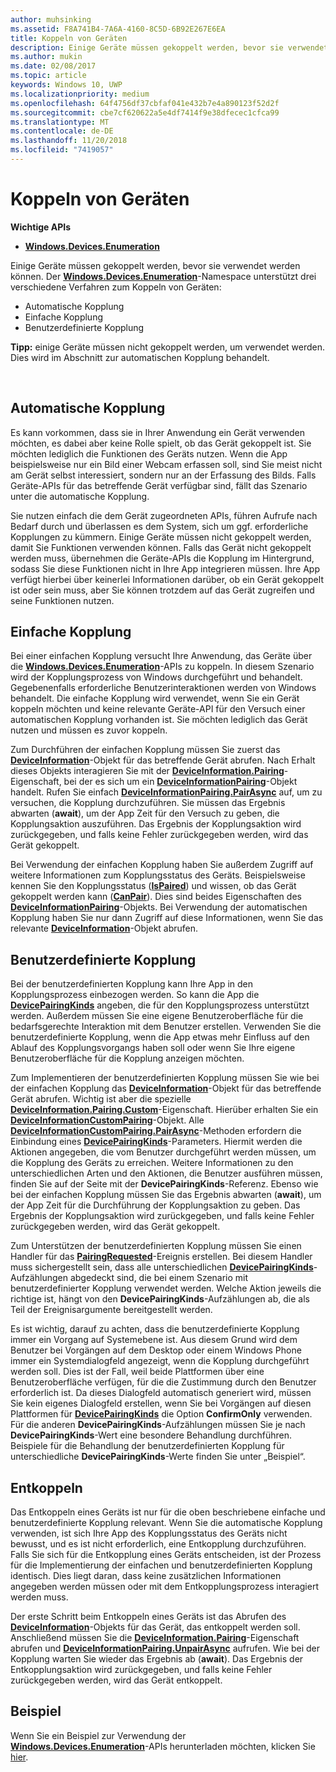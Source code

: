 ```yaml
---
author: muhsinking
ms.assetid: F8A741B4-7A6A-4160-8C5D-6B92E267E6EA
title: Koppeln von Geräten
description: Einige Geräte müssen gekoppelt werden, bevor sie verwendet werden können. Der Windows.Devices.Enumeration-Namespace unterstützt drei verschiedene Verfahren zum Koppeln von Geräten
ms.author: mukin
ms.date: 02/08/2017
ms.topic: article
keywords: Windows 10, UWP
ms.localizationpriority: medium
ms.openlocfilehash: 64f4756df37cbfaf041e432b7e4a890123f52d2f
ms.sourcegitcommit: cbe7cf620622a5e4df7414f9e38dfecec1cfca99
ms.translationtype: MT
ms.contentlocale: de-DE
ms.lasthandoff: 11/20/2018
ms.locfileid: "7419057"
---
```

# <a name="pair-devices"></a>Koppeln von Geräten



**Wichtige APIs**

- [**Windows.Devices.Enumeration**](https://docs.microsoft.com/en-us/uwp/api/Windows.Devices.Enumeration)

Einige Geräte müssen gekoppelt werden, bevor sie verwendet werden können. Der [**Windows.Devices.Enumeration**](https://msdn.microsoft.com/library/windows/apps/BR225459)-Namespace unterstützt drei verschiedene Verfahren zum Koppeln von Geräten:

-   Automatische Kopplung
-   Einfache Kopplung
-   Benutzerdefinierte Kopplung

**Tipp:** einige Geräte müssen nicht gekoppelt werden, um verwendet werden. Dies wird im Abschnitt zur automatischen Kopplung behandelt.

 

## <a name="automatic-pairing"></a>Automatische Kopplung


Es kann vorkommen, dass sie in Ihrer Anwendung ein Gerät verwenden möchten, es dabei aber keine Rolle spielt, ob das Gerät gekoppelt ist. Sie möchten lediglich die Funktionen des Geräts nutzen. Wenn die App beispielsweise nur ein Bild einer Webcam erfassen soll, sind Sie meist nicht am Gerät selbst interessiert, sondern nur an der Erfassung des Bilds. Falls Geräte-APIs für das betreffende Gerät verfügbar sind, fällt das Szenario unter die automatische Kopplung.

Sie nutzen einfach die dem Gerät zugeordneten APIs, führen Aufrufe nach Bedarf durch und überlassen es dem System, sich um ggf. erforderliche Kopplungen zu kümmern. Einige Geräte müssen nicht gekoppelt werden, damit Sie Funktionen verwenden können. Falls das Gerät nicht gekoppelt werden muss, übernehmen die Geräte-APIs die Kopplung im Hintergrund, sodass Sie diese Funktionen nicht in Ihre App integrieren müssen. Ihre App verfügt hierbei über keinerlei Informationen darüber, ob ein Gerät gekoppelt ist oder sein muss, aber Sie können trotzdem auf das Gerät zugreifen und seine Funktionen nutzen.

## <a name="basic-pairing"></a>Einfache Kopplung


Bei einer einfachen Kopplung versucht Ihre Anwendung, das Geräte über die [**Windows.Devices.Enumeration**](https://msdn.microsoft.com/library/windows/apps/BR225459)-APIs zu koppeln. In diesem Szenario wird der Kopplungsprozess von Windows durchgeführt und behandelt. Gegebenenfalls erforderliche Benutzerinteraktionen werden von Windows behandelt. Die einfache Kopplung wird verwendet, wenn Sie ein Gerät koppeln möchten und keine relevante Geräte-API für den Versuch einer automatischen Kopplung vorhanden ist. Sie möchten lediglich das Gerät nutzen und müssen es zuvor koppeln.

Zum Durchführen der einfachen Kopplung müssen Sie zuerst das [**DeviceInformation**](https://msdn.microsoft.com/library/windows/apps/BR225393)-Objekt für das betreffende Gerät abrufen. Nach Erhalt dieses Objekts interagieren Sie mit der [**DeviceInformation.Pairing**](https://msdn.microsoft.com/library/windows/apps/windows.devices.enumeration.deviceinformation.pairing.aspx)-Eigenschaft, bei der es sich um ein [**DeviceInformationPairing**](https://msdn.microsoft.com/library/windows/apps/windows.devices.enumeration.deviceinformation.pairing.aspx)-Objekt handelt. Rufen Sie einfach [**DeviceInformationPairing.PairAsync**](https://msdn.microsoft.com/library/windows/apps/mt608800) auf, um zu versuchen, die Kopplung durchzuführen. Sie müssen das Ergebnis abwarten (**await**), um der App Zeit für den Versuch zu geben, die Kopplungsaktion auszuführen. Das Ergebnis der Kopplungsaktion wird zurückgegeben, und falls keine Fehler zurückgegeben werden, wird das Gerät gekoppelt.

Bei Verwendung der einfachen Kopplung haben Sie außerdem Zugriff auf weitere Informationen zum Kopplungsstatus des Geräts. Beispielsweise kennen Sie den Kopplungsstatus ([**IsPaired**](https://docs.microsoft.com/en-us/uwp/api/Windows.Devices.Enumeration.DeviceInformationPairing.IsPaired)) und wissen, ob das Gerät gekoppelt werden kann ([**CanPair**](https://docs.microsoft.com/en-us/uwp/api/Windows.Devices.Enumeration.DeviceInformationPairing.CanPair)). Dies sind beides Eigenschaften des [**DeviceInformationPairing**](https://msdn.microsoft.com/library/windows/apps/windows.devices.enumeration.deviceinformation.pairing.aspx)-Objekts. Bei Verwendung der automatischen Kopplung haben Sie nur dann Zugriff auf diese Informationen, wenn Sie das relevante [**DeviceInformation**](https://msdn.microsoft.com/library/windows/apps/BR225393)-Objekt abrufen.

## <a name="custom-pairing"></a>Benutzerdefinierte Kopplung


Bei der benutzerdefinierten Kopplung kann Ihre App in den Kopplungsprozess einbezogen werden. So kann die App die [**DevicePairingKinds**](https://msdn.microsoft.com/library/windows/apps/Mt608808) angeben, die für den Kopplungsprozess unterstützt werden. Außerdem müssen Sie eine eigene Benutzeroberfläche für die bedarfsgerechte Interaktion mit dem Benutzer erstellen. Verwenden Sie die benutzerdefinierte Kopplung, wenn die App etwas mehr Einfluss auf den Ablauf des Kopplungsvorgangs haben soll oder wenn Sie Ihre eigene Benutzeroberfläche für die Kopplung anzeigen möchten.

Zum Implementieren der benutzerdefinierten Kopplung müssen Sie wie bei der einfachen Kopplung das [**DeviceInformation**](https://msdn.microsoft.com/library/windows/apps/BR225393)-Objekt für das betreffende Gerät abrufen. Wichtig ist aber die spezielle [**DeviceInformation.Pairing.Custom**](https://msdn.microsoft.com/library/windows/apps/windows.devices.enumeration.deviceinformationpairing.custom.aspx)-Eigenschaft. Hierüber erhalten Sie ein [**DeviceInformationCustomPairing**](https://msdn.microsoft.com/library/windows/apps/windows.devices.enumeration.deviceinformationcustompairing.aspx)-Objekt. Alle [**DeviceInformationCustomPairing.PairAsync**](https://msdn.microsoft.com/library/windows/apps/windows.devices.enumeration.deviceinformationcustompairing.pairasync.aspx)-Methoden erfordern die Einbindung eines [**DevicePairingKinds**](https://msdn.microsoft.com/library/windows/apps/Mt608808)-Parameters. Hiermit werden die Aktionen angegeben, die vom Benutzer durchgeführt werden müssen, um die Kopplung des Geräts zu erreichen. Weitere Informationen zu den unterschiedlichen Arten und den Aktionen, die Benutzer ausführen müssen, finden Sie auf der Seite mit der **DevicePairingKinds**-Referenz. Ebenso wie bei der einfachen Kopplung müssen Sie das Ergebnis abwarten (**await**), um der App Zeit für die Durchführung der Kopplungsaktion zu geben. Das Ergebnis der Kopplungsaktion wird zurückgegeben, und falls keine Fehler zurückgegeben werden, wird das Gerät gekoppelt.

Zum Unterstützen der benutzerdefinierten Kopplung müssen Sie einen Handler für das [**PairingRequested**](https://msdn.microsoft.com/library/windows/apps/windows.devices.enumeration.deviceinformationcustompairing.pairingrequested.aspx)-Ereignis erstellen. Bei diesem Handler muss sichergestellt sein, dass alle unterschiedlichen [**DevicePairingKinds**](https://msdn.microsoft.com/library/windows/apps/Mt608808)-Aufzählungen abgedeckt sind, die bei einem Szenario mit benutzerdefinierter Kopplung verwendet werden. Welche Aktion jeweils die richtige ist, hängt von den **DevicePairingKinds**-Aufzählungen ab, die als Teil der Ereignisargumente bereitgestellt werden.

Es ist wichtig, darauf zu achten, dass die benutzerdefinierte Kopplung immer ein Vorgang auf Systemebene ist. Aus diesem Grund wird dem Benutzer bei Vorgängen auf dem Desktop oder einem Windows Phone immer ein Systemdialogfeld angezeigt, wenn die Kopplung durchgeführt werden soll. Dies ist der Fall, weil beide Plattformen über eine Benutzeroberfläche verfügen, für die die Zustimmung durch den Benutzer erforderlich ist. Da dieses Dialogfeld automatisch generiert wird, müssen Sie kein eigenes Dialogfeld erstellen, wenn Sie bei Vorgängen auf diesen Plattformen für [**DevicePairingKinds**](https://msdn.microsoft.com/library/windows/apps/Mt608808) die Option **ConfirmOnly** verwenden. Für die anderen **DevicePairingKinds**-Aufzählungen müssen Sie je nach **DevicePairingKinds**-Wert eine besondere Behandlung durchführen. Beispiele für die Behandlung der benutzerdefinierten Kopplung für unterschiedliche **DevicePairingKinds**-Werte finden Sie unter „Beispiel“.

## <a name="unpairing"></a>Entkoppeln


Das Entkoppeln eines Geräts ist nur für die oben beschriebene einfache und benutzerdefinierte Kopplung relevant. Wenn Sie die automatische Kopplung verwenden, ist sich Ihre App des Kopplungsstatus des Geräts nicht bewusst, und es ist nicht erforderlich, eine Entkopplung durchzuführen. Falls Sie sich für die Entkopplung eines Geräts entscheiden, ist der Prozess für die Implementierung der einfachen und benutzerdefinierten Kopplung identisch. Dies liegt daran, dass keine zusätzlichen Informationen angegeben werden müssen oder mit dem Entkopplungsprozess interagiert werden muss.

Der erste Schritt beim Entkoppeln eines Geräts ist das Abrufen des [**DeviceInformation**](https://msdn.microsoft.com/library/windows/apps/BR225393)-Objekts für das Gerät, das entkoppelt werden soll. Anschließend müssen Sie die [**DeviceInformation.Pairing**](https://msdn.microsoft.com/library/windows/apps/windows.devices.enumeration.deviceinformation.pairing.aspx)-Eigenschaft abrufen und [**DeviceInformationPairing.UnpairAsync**](https://msdn.microsoft.com/library/windows/apps/windows.devices.enumeration.deviceinformationpairing.unpairasync) aufrufen. Wie bei der Kopplung warten Sie wieder das Ergebnis ab (**await**). Das Ergebnis der Entkopplungsaktion wird zurückgegeben, und falls keine Fehler zurückgegeben werden, wird das Gerät entkoppelt.

## <a name="sample"></a>Beispiel


Wenn Sie ein Beispiel zur Verwendung der [**Windows.Devices.Enumeration**](https://msdn.microsoft.com/library/windows/apps/BR225459)-APIs herunterladen möchten, klicken Sie [hier](http://go.microsoft.com/fwlink/?LinkID=620536).

 

 
